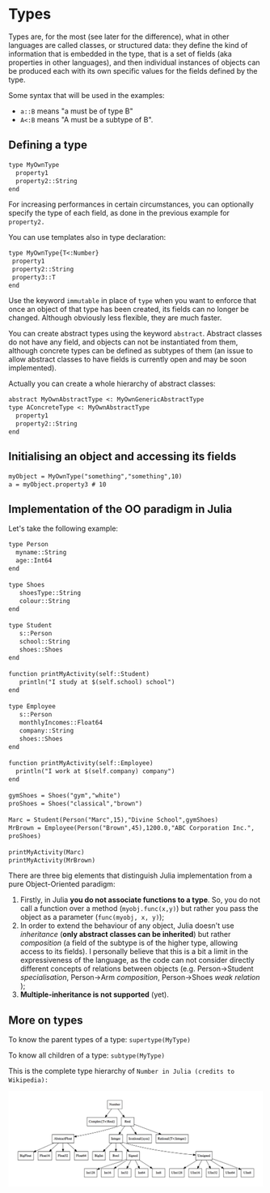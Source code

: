 # Types

Types are, for the most (see later for the difference), what in other languages are called classes, or structured data: they define the kind of information that is embedded in the type, that is a set of fields (aka properties in other languages), and then individual instances of objects can be produced each with its own specific values for the fields defined by the type.

Some syntax that will be used in the examples:

* `a::B` means "a must be of type B"
* `A<:B` means "A must be a subtype of B".

## Defining a type

```
type MyOwnType
  property1
  property2::String
end
```

For increasing performances in certain circumstances, you can optionally specify the type of each field, as done in the previous example for `property2.`

You can use templates also in type declaration:

```
type MyOwnType{T<:Number}
 property1
 property2::String
 property3::T
end
```

Use the keyword `immutable` in place of `type` when you want to enforce that once an object of that type has been created, its fields can no longer be changed. Although obviously less flexible, they are much faster.

You can create abstract types using the keyword `abstract`. Abstract classes do not have any field, and objects can not be instantiated from them, although concrete types can be defined as subtypes of them (an issue to allow abstract classes to have fields is currently open and may be soon implemented).

Actually you can create a whole hierarchy of abstract classes:

```
abstract MyOwnAbstractType <: MyOwnGenericAbstractType
type AConcreteType <: MyOwnAbstractType
  property1
  property2::String
end
```

## Initialising an object and accessing its fields

```
myObject = MyOwnType("something","something",10)
a = myObject.property3 # 10
```

## Implementation of the OO paradigm in Julia

Let's take the following example:
```
type Person
  myname::String
  age::Int64
end

type Shoes
   shoesType::String
   colour::String
end

type Student
   s::Person
   school::String
   shoes::Shoes
end

function printMyActivity(self::Student)
   println("I study at $(self.school) school")
end

type Employee
   s::Person
   monthlyIncomes::Float64
   company::String
   shoes::Shoes
end

function printMyActivity(self::Employee)
  println("I work at $(self.company) company")
end

gymShoes = Shoes("gym","white")
proShoes = Shoes("classical","brown")

Marc = Student(Person("Marc",15),"Divine School",gymShoes)
MrBrown = Employee(Person("Brown",45),1200.0,"ABC Corporation Inc.", proShoes)

printMyActivity(Marc)
printMyActivity(MrBrown)
```

There are three big elements that distinguish Julia implementation from a pure Object-Oriented paradigm:

1. Firstly, in Julia **you do not associate functions to a type**. So, you do not call a function over a method (`myobj.func(x,y)`) but rather you pass the object as a parameter (`func(myobj, x, y)`);
2. In order to extend the behaviour of any object, Julia doesn't use _inheritance_ (**only abstract classes can be inherited**) but rather _composition_ (a field of the subtype is of the higher type, allowing access to its fields). I personally believe that this is a bit a limit in the expressiveness of the language, as the code can not consider directly different concepts of relations between objects (e.g. Person->Student _specialisation_, Person->Arm _composition_, Person->Shoes _weak relation_ );
3. **Multiple-inheritance is not supported** (yet).

## More on types

To know the parent types of a type:  `supertype(MyType)`

To know all children of a type:  `subtype(MyType)`

This is the complete type hierarchy of `Number in Julia (credits to Wikipedia):`

![](/imgs/type_hierarchy_for_julia_numbers.png)




